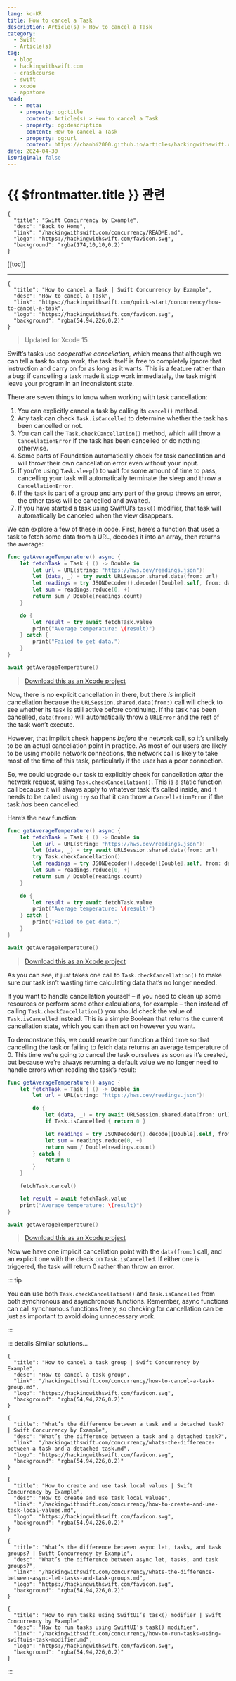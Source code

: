 ```yaml
---
lang: ko-KR
title: How to cancel a Task
description: Article(s) > How to cancel a Task
category:
  - Swift
  - Article(s)
tag: 
  - blog
  - hackingwithswift.com
  - crashcourse
  - swift
  - xcode
  - appstore
head:
  - - meta:
    - property: og:title
      content: Article(s) > How to cancel a Task
    - property: og:description
      content: How to cancel a Task
    - property: og:url
      content: https://chanhi2000.github.io/articles/hackingwithswift.com/concurrency/how-to-cancel-a-task.html
date: 2024-04-30
isOriginal: false
---
```


# {{ $frontmatter.title }} 관련

```component VPCard
{
  "title": "Swift Concurrency by Example",
  "desc": "Back to Home",
  "link": "/hackingwithswift.com/concurrency/README.md",
  "logo": "https://hackingwithswift.com/favicon.svg",
  "background": "rgba(174,10,10,0.2)"
}
```

[[toc]]

---

```component VPCard
{
  "title": "How to cancel a Task | Swift Concurrency by Example",
  "desc": "How to cancel a Task",
  "link": "https://hackingwithswift.com/quick-start/concurrency/how-to-cancel-a-task", 
  "logo": "https://hackingwithswift.com/favicon.svg",
  "background": "rgba(54,94,226,0.2)"
}
```

> Updated for Xcode 15

Swift’s tasks use *cooperative cancellation*, which means that although we can tell a task to stop work, the task itself is free to completely ignore that instruction and carry on for as long as it wants. This is a feature rather than a bug: if cancelling a task made it stop work immediately, the task might leave your program in an inconsistent state.

There are seven things to know when working with task cancellation:

1. You can explicitly cancel a task by calling its `cancel()` method.
2. Any task can check `Task.isCancelled` to determine whether the task has been cancelled or not.
3. You can call the `Task.checkCancellation()` method, which will throw a `CancellationError` if the task has been cancelled or do nothing otherwise.
4. Some parts of Foundation automatically check for task cancellation and will throw their own cancellation error even without your input.
5. If you’re using `Task.sleep()` to wait for some amount of time to pass, cancelling your task will automatically terminate the sleep and throw a `CancellationError`.
6. If the task is part of a group and any part of the group throws an error, the other tasks will be cancelled and awaited.
7. If you have started a task using SwiftUI’s `task()` modifier, that task will automatically be canceled when the view disappears.

We can explore a few of these in code. First, here’s a function that uses a task to fetch some data from a URL, decodes it into an array, then returns the average:

```swift
func getAverageTemperature() async {
    let fetchTask = Task { () -> Double in
        let url = URL(string: "https://hws.dev/readings.json")!
        let (data, _) = try await URLSession.shared.data(from: url)
        let readings = try JSONDecoder().decode([Double].self, from: data)
        let sum = readings.reduce(0, +)
        return sum / Double(readings.count)
    }

    do {
        let result = try await fetchTask.value
        print("Average temperature: \(result)")
    } catch {
        print("Failed to get data.")
    }
}

await getAverageTemperature()
```

> [<FontIcon icon="fas fa-file-zipper"/>Download this as an Xcode project](https://hackingwithswift.com/files/projects/concurrency/how-to-cancel-a-task-1.zip)

Now, there is no explicit cancellation in there, but there *is* implicit cancellation because the `URLSession.shared.data(from:)` call will check to see whether its task is still active before continuing. If the task has been cancelled, `data(from:)` will automatically throw a `URLError` and the rest of the task won’t execute.

However, that implicit check happens *before* the network call, so it’s unlikely to be an actual cancellation point in practice. As most of our users are likely to be using mobile network connections, the network call is likely to take most of the time of this task, particularly if the user has a poor connection.

So, we could upgrade our task to explicitly check for cancellation *after* the network request, using `Task.checkCancellation()`. This is a static function call because it will always apply to whatever task it’s called inside, and it needs to be called using `try` so that it can throw a `CancellationError` if the task *has* been cancelled.

Here’s the new function:

```swift
func getAverageTemperature() async {
    let fetchTask = Task { () -> Double in
        let url = URL(string: "https://hws.dev/readings.json")!
        let (data, _) = try await URLSession.shared.data(from: url)
        try Task.checkCancellation()
        let readings = try JSONDecoder().decode([Double].self, from: data)
        let sum = readings.reduce(0, +)
        return sum / Double(readings.count)
    }

    do {
        let result = try await fetchTask.value
        print("Average temperature: \(result)")
    } catch {
        print("Failed to get data.")
    }
}

await getAverageTemperature()
```

> [<FontIcon icon="fas fa-file-zipper"/>Download this as an Xcode project](https://hackingwithswift.com/files/projects/concurrency/how-to-cancel-a-task-2.zip)

As you can see, it just takes one call to `Task.checkCancellation()` to make sure our task isn’t wasting time calculating data that’s no longer needed.

If you want to handle cancellation yourself – if you need to clean up some resources or perform some other calculations, for example – then instead of calling `Task.checkCancellation()` you should check the value of `Task.isCancelled` instead. This is a simple Boolean that returns the current cancellation state, which you can then act on however you want.

To demonstrate this, we could rewrite our function a third time so that cancelling the task or failing to fetch data returns an average temperature of 0. This time we’re going to cancel the task ourselves as soon as it’s created, but because we’re always returning a default value we no longer need to handle errors when reading the task’s result:

```swift
func getAverageTemperature() async {
    let fetchTask = Task { () -> Double in
        let url = URL(string: "https://hws.dev/readings.json")!

        do {
            let (data, _) = try await URLSession.shared.data(from: url)
            if Task.isCancelled { return 0 }

            let readings = try JSONDecoder().decode([Double].self, from: data)
            let sum = readings.reduce(0, +)
            return sum / Double(readings.count)
        } catch {
            return 0
        }
    }

    fetchTask.cancel()

    let result = await fetchTask.value
    print("Average temperature: \(result)")
}

await getAverageTemperature()
```

> [<FontIcon icon="fas fa-file-zipper"/>Download this as an Xcode project](https://hackingwithswift.com/files/projects/concurrency/how-to-cancel-a-task-3.zip)

Now we have one implicit cancellation point with the `data(from:)` call, and an explicit one with the check on `Task.isCancelled`. If either one is triggered, the task will return 0 rather than throw an error.

::: tip

You can use both `Task.checkCancellation()` and `Task.isCancelled` from both synchronous and asynchronous functions. Remember, async functions can call synchronous functions freely, so checking for cancellation can be just as important to avoid doing unnecessary work.

:::

::: details Similar solutions…

```component VPCard
{
  "title": "How to cancel a task group | Swift Concurrency by Example",
  "desc": "How to cancel a task group",
  "link": "/hackingwithswift.com/concurrency/how-to-cancel-a-task-group.md",
  "logo": "https://hackingwithswift.com/favicon.svg",
  "background": "rgba(54,94,226,0.2)"
}
```

```component VPCard
{
  "title": "What’s the difference between a task and a detached task? | Swift Concurrency by Example",
  "desc": "What’s the difference between a task and a detached task?",
  "link": "/hackingwithswift.com/concurrency/whats-the-difference-between-a-task-and-a-detached-task.md",
  "logo": "https://hackingwithswift.com/favicon.svg",
  "background": "rgba(54,94,226,0.2)"
}
```

```component VPCard
{
  "title": "How to create and use task local values | Swift Concurrency by Example",
  "desc": "How to create and use task local values",
  "link": "/hackingwithswift.com/concurrency/how-to-create-and-use-task-local-values.md",
  "logo": "https://hackingwithswift.com/favicon.svg",
  "background": "rgba(54,94,226,0.2)"
}
```

```component VPCard
{
  "title": "What’s the difference between async let, tasks, and task groups? | Swift Concurrency by Example",
  "desc": "What’s the difference between async let, tasks, and task groups?",
  "link": "/hackingwithswift.com/concurrency/whats-the-difference-between-async-let-tasks-and-task-groups.md",
  "logo": "https://hackingwithswift.com/favicon.svg",
  "background": "rgba(54,94,226,0.2)"
}
```

```component VPCard
{
  "title": "How to run tasks using SwiftUI’s task() modifier | Swift Concurrency by Example",
  "desc": "How to run tasks using SwiftUI’s task() modifier",
  "link": "/hackingwithswift.com/concurrency/how-to-run-tasks-using-swiftuis-task-modifier.md",
  "logo": "https://hackingwithswift.com/favicon.svg",
  "background": "rgba(54,94,226,0.2)"
}
```

:::

